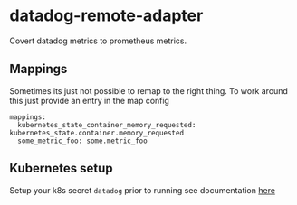 # datadog-remote-adapter
Covert datadog metrics to prometheus metrics.


## Mappings
Sometimes its just not possible to remap to the right thing. To work around this just provide an entry in the map config

```
mappings:
  kubernetes_state_container_memory_requested: kubernetes_state.container.memory_requested
  some_metric_foo: some.metric_foo
```

## Kubernetes setup
Setup your k8s secret `datadog` prior to running
see documentation [here](docs/examples/kubernetes.yaml)